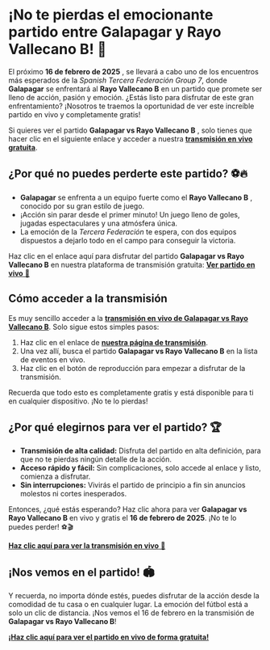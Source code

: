# ¡No te pierdas el emocionante partido entre Galapagar y Rayo Vallecano B! 🎉

El próximo **16 de febrero de 2025** , se llevará a cabo uno de los encuentros más esperados de la _Spanish Tercera Federación Group 7_, donde **Galapagar** se enfrentará al **Rayo Vallecano B** en un partido que promete ser lleno de acción, pasión y emoción. ¿Estás listo para disfrutar de este gran enfrentamiento? ¡Nosotros te traemos la oportunidad de ver este increíble partido en vivo y completamente gratis!

Si quieres ver el partido **Galapagar vs Rayo Vallecano B** , solo tienes que hacer clic en el siguiente enlace y acceder a nuestra [**transmisión en vivo gratuita**](https://tinyurl.com/livestreamfreeo?st=Galapagar+vs+Rayo+Vallecano+B&si=gh).

## ¿Por qué no puedes perderte este partido? ⚽🔥

- **Galapagar** se enfrenta a un equipo fuerte como el **Rayo Vallecano B** , conocido por su gran estilo de juego.
- ¡Acción sin parar desde el primer minuto! Un juego lleno de goles, jugadas espectaculares y una atmósfera única.
- La emoción de la _Tercera Federación_ te espera, con dos equipos dispuestos a dejarlo todo en el campo para conseguir la victoria.

Haz clic en el enlace aquí para disfrutar del partido **Galapagar vs Rayo Vallecano B** en nuestra plataforma de transmisión gratuita: [**Ver partido en vivo** 🎥](https://tinyurl.com/livestreamfreeo?st=Galapagar+vs+Rayo+Vallecano+B&si=gh)

## Cómo acceder a la transmisión

Es muy sencillo acceder a la [**transmisión en vivo de Galapagar vs Rayo Vallecano B**](https://tinyurl.com/livestreamfreeo?st=Galapagar+vs+Rayo+Vallecano+B&si=gh). Solo sigue estos simples pasos:

1. Haz clic en el enlace de [**nuestra página de transmisión**](https://tinyurl.com/livestreamfreeo?st=Galapagar+vs+Rayo+Vallecano+B&si=gh).
2. Una vez allí, busca el partido **Galapagar vs Rayo Vallecano B** en la lista de eventos en vivo.
3. Haz clic en el botón de reproducción para empezar a disfrutar de la transmisión.

Recuerda que todo esto es completamente gratis y está disponible para ti en cualquier dispositivo. ¡No te lo pierdas!

## ¿Por qué elegirnos para ver el partido? 🏆

- **Transmisión de alta calidad:** Disfruta del partido en alta definición, para que no te pierdas ningún detalle de la acción.
- **Acceso rápido y fácil:** Sin complicaciones, solo accede al enlace y listo, comienza a disfrutar.
- **Sin interrupciones:** Vivirás el partido de principio a fin sin anuncios molestos ni cortes inesperados.

Entonces, ¿qué estás esperando? Haz clic ahora para ver **Galapagar vs Rayo Vallecano B** en vivo y gratis el **16 de febrero de 2025**. ¡No te lo puedes perder! ⚽🎬

[**Haz clic aquí para ver la transmisión en vivo** 🎥](https://tinyurl.com/livestreamfreeo?st=Galapagar+vs+Rayo+Vallecano+B&si=gh)

## ¡Nos vemos en el partido! 🏟️

Y recuerda, no importa dónde estés, puedes disfrutar de la acción desde la comodidad de tu casa o en cualquier lugar. La emoción del fútbol está a solo un clic de distancia. ¡Nos vemos el 16 de febrero en la transmisión de **Galapagar vs Rayo Vallecano B**!

[**¡Haz clic aquí para ver el partido en vivo de forma gratuita!**](https://tinyurl.com/livestreamfreeo?st=Galapagar+vs+Rayo+Vallecano+B&si=gh)
